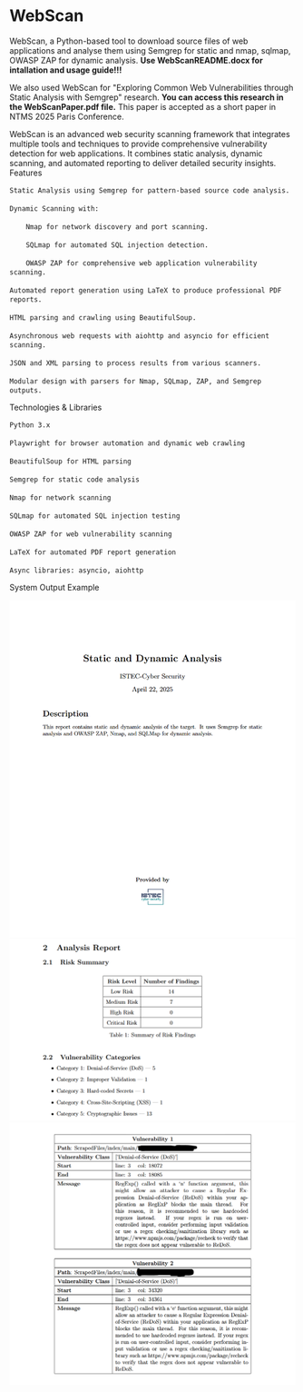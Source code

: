 # WebScan
WebScan, a Python-based tool to download source files of web applications and analyse
them using Semgrep for static and nmap, sqlmap, OWASP ZAP for dynamic analysis. 
**Use WebScanREADME.docx for intallation and usage guide!!!**

We also used WebScan for "Exploring Common Web Vulnerabilities through Static Analysis with Semgrep" research.
**You can access this research in the WebScanPaper.pdf file.** This paper is accepted as a short paper in NTMS 2025 Paris Conference.

WebScan is an advanced web security scanning framework that integrates multiple tools and techniques to provide comprehensive vulnerability detection for web applications. It combines static analysis, dynamic scanning, and automated reporting to deliver detailed security insights.
Features

    Static Analysis using Semgrep for pattern-based source code analysis.

    Dynamic Scanning with:

        Nmap for network discovery and port scanning.

        SQLmap for automated SQL injection detection.

        OWASP ZAP for comprehensive web application vulnerability scanning.

    Automated report generation using LaTeX to produce professional PDF reports.

    HTML parsing and crawling using BeautifulSoup.

    Asynchronous web requests with aiohttp and asyncio for efficient scanning.

    JSON and XML parsing to process results from various scanners.

    Modular design with parsers for Nmap, SQLmap, ZAP, and Semgrep outputs.

Technologies & Libraries

    Python 3.x

    Playwright for browser automation and dynamic web crawling

    BeautifulSoup for HTML parsing

    Semgrep for static code analysis

    Nmap for network scanning

    SQLmap for automated SQL injection testing

    OWASP ZAP for web vulnerability scanning

    LaTeX for automated PDF report generation

    Async libraries: asyncio, aiohttp

System Output Example

![Report Screenshot 1](images/ss1.png)
![Report Screenshot 2](images/ss2.png)
![Report Screenshot 3](images/ss3.png)
